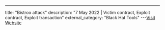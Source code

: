 ---
title: "Bistroo attack"
description: "7 May 2022 | Victim contract, Exploit contract, Exploit transaction"
external_category: "Black Hat Tools"
---[Visit Website](https://bistroo.medium.com/post-incident-review-bist-single-asset-staking-binancesmartchain-security-breach-5194590605f)

